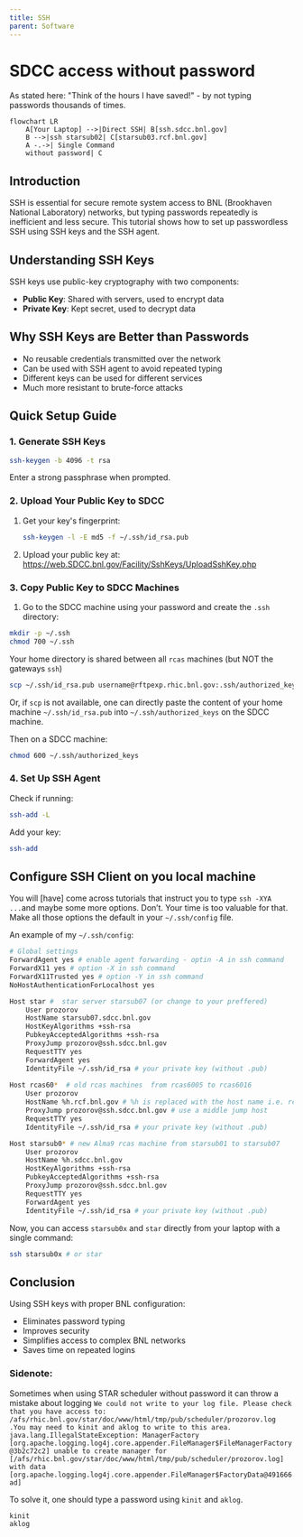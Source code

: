 ```yaml
---
title: SSH
parent: Software
---
```



# SDCC access without password

As stated here: "Think of the hours I have saved!" - by not typing passwords thousands of times.

```mermaid
flowchart LR
    A[Your Laptop] -->|Direct SSH| B[ssh.sdcc.bnl.gov]
    B -->|ssh starsub02| C[starsub03.rcf.bnl.gov]
    A -.->| Single Command 
    without password| C

```

## Introduction

SSH is essential for secure remote system access to BNL (Brookhaven National Laboratory) networks, but typing passwords repeatedly is inefficient and less secure. This tutorial shows how to set up passwordless SSH using SSH keys and the SSH agent.

## Understanding SSH Keys

SSH keys use public-key cryptography with two components:

- **Public Key**: Shared with servers, used to encrypt data
- **Private Key**: Kept secret, used to decrypt data

## Why SSH Keys are Better than Passwords

- No reusable credentials transmitted over the network
- Can be used with SSH agent to avoid repeated typing
- Different keys can be used for different services
- Much more resistant to brute-force attacks

## Quick Setup Guide

### 1. Generate SSH Keys

```bash
ssh-keygen -b 4096 -t rsa
```

Enter a strong passphrase when prompted.

### 2. Upload Your Public Key to SDCC

1. Get your key's fingerprint:

   ```bash
   ssh-keygen -l -E md5 -f ~/.ssh/id_rsa.pub
   ```

2. Upload your public key at: <https://web.SDCC.bnl.gov/Facility/SshKeys/UploadSshKey.php>

### 3. Copy Public Key to SDCC Machines

1. Go to the SDCC machine using your password and create the `.ssh` directory:

```bash
mkdir -p ~/.ssh
chmod 700 ~/.ssh
```

Your home directory is shared between all `rcas` machines (but NOT the gateways `ssh`)

```bash
scp ~/.ssh/id_rsa.pub username@rftpexp.rhic.bnl.gov:.ssh/authorized_keys
```

Or, if `scp` is not available, one can directly paste the content of your home machine `~/.ssh/id_rsa.pub` into `~/.ssh/authorized_keys` on the SDCC machine.

Then on a SDCC machine:

```bash
chmod 600 ~/.ssh/authorized_keys
```

### 4. Set Up SSH Agent

Check if running:

```bash
ssh-add -L
```

Add your key:

```bash
ssh-add
```

## Configure SSH Client on you local machine

You will [have] come across tutorials that instruct you to type `ssh -XYA ...`and maybe some more options. Don’t. Your time is too valuable for that. Make all those options the default in your `~/.ssh/config` file.

An example of my `~/.ssh/config`:

```bash
# Global settings
ForwardAgent yes # enable agent forwarding - optin -A in ssh command
ForwardX11 yes # option -X in ssh command
ForwardX11Trusted yes # option -Y in ssh command
NoHostAuthenticationForLocalhost yes 

Host star #  star server starsub07 (or change to your preffered)
    User prozorov
    HostName starsub07.sdcc.bnl.gov
    HostKeyAlgorithms +ssh-rsa
    PubkeyAcceptedAlgorithms +ssh-rsa
    ProxyJump prozorov@ssh.sdcc.bnl.gov
    RequestTTY yes
    ForwardAgent yes
    IdentityFile ~/.ssh/id_rsa # your private key (without .pub)
   
Host rcas60*  # old rcas machines  from rcas6005 to rcas6016
    User prozorov
    HostName %h.rcf.bnl.gov # %h is replaced with the host name i.e. rcas*
    ProxyJump prozorov@ssh.sdcc.bnl.gov # use a middle jump host
    RequestTTY yes
    IdentityFile ~/.ssh/id_rsa # your private key (without .pub)

Host starsub0* # new Alma9 rcas machine from starsub01 to starsub07
    User prozorov
    HostName %h.sdcc.bnl.gov
    HostKeyAlgorithms +ssh-rsa
    PubkeyAcceptedAlgorithms +ssh-rsa
    ProxyJump prozorov@ssh.sdcc.bnl.gov
    RequestTTY yes
    ForwardAgent yes
    IdentityFile ~/.ssh/id_rsa # your private key (without .pub)
```

Now, you can access `starsub0x` and `star` directly from your laptop with a single command:

```bash
ssh starsub0x # or star
```

## Conclusion

Using SSH keys with proper BNL configuration:

- Eliminates password typing
- Improves security
- Simplifies access to complex BNL networks
- Saves time on repeated logins


### Sidenote:

Sometimes when using STAR scheduler without password it can throw a mistake about logging
`We could not write to your log file. Please check that you have access to: /afs/rhic.bnl.gov/star/doc/www/html/tmp/pub/scheduler/prozorov.log .You may need to kinit and aklog to write to this area.
java.lang.IllegalStateException: ManagerFactory [org.apache.logging.log4j.core.appender.FileManager$FileManagerFactory@3b2c72c2] unable to create manager for [/afs/rhic.bnl.gov/star/doc/www/html/tmp/pub/scheduler/prozorov.log] with data [org.apache.logging.log4j.core.appender.FileManager$FactoryData@491666ad]`


To solve it, one should type a password using `kinit` and `aklog`.
``` bash
kinit
aklog
```


